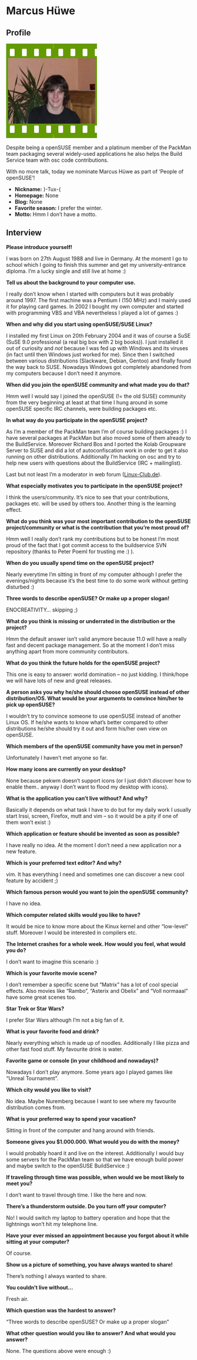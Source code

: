 # Marcus Hüwe

## Profile

![Marcus Hüwe](images/marcus_huwe.jpg)

Despite being a openSUSE member and a platinum member of the PackMan team packaging several widely-used applications he also helps the Build Service team with osc code contributions.

With no more talk, today we nominate Marcus Hüwe as part of ‘People of openSUSE’!

* **Nickname:** }-Tux-{
* **Homepage:** None
* **Blog:** None
* **Favorite season:** I prefer the winter.
* **Motto:** Hmm I don’t have a motto.

## Interview

**Please introduce yourself!**

I was born on 27th August 1988 and live in Germany. At the moment I go to school which I going to finish this summer and get my university-entrance diploma.
I’m a lucky single and still live at home :)


**Tell us about the background to your computer use.**

I really don’t know when I started with computers but it was probably around 1997. The first machine was a Pentium I (150 MHz) and I mainly used it for playing card games. In 2002 I bought my own computer and started with programming VBS and VBA nevertheless I played a lot of games :)


**When and why did you start using openSUSE/SUSE Linux?**

I installed my first Linux on 20th February 2004 and it was of course a SuSE (SuSE 9.0 professional (a real big box with 2 big books)). I just installed it out of curiosity and _not_ because I was fed up with Windows and its viruses (in fact until then Windows just worked for me). Since then I switched between various distributions (Slackware, Debian, Gentoo) and finally found the way back to SUSE. Nowadays Windows got completely abandoned from my computers because I don’t need it anymore.


**When did you join the openSUSE community and what made you do that?**

Hmm well I would say I joined the openSUSE (!= the old SUSE) community from the very beginning at least at that time I hung around in some openSUSE specific IRC channels, were building packages etc.


**In what way do you participate in the openSUSE project?**

As I’m a member of the PackMan team I’m of course building packages :)
I have several packages at PackMan but also moved some of them already to the BuildService. Moreover Richard Bos and I ported the Kolab Groupware Server to SUSE and did a lot of autoconfiscation work in order to get it also running on other distributions.
Additionally I’m hacking on osc and try to help new users with questions about the BuildService (IRC + mailinglist).

Last but not least I’m a moderator in web forum ([Linux-Club.de](http://www.linux-club.de)).


**What especially motivates you to participate in the openSUSE project?**

I think the users/community. It’s nice to see that your contributions, packages etc. will be used by others too. Another thing is the learning effect.


**What do you think was your most important contribution to the openSUSE project/community or what is the contribution that you’re most proud of?**

Hmm well I really don’t rank my contributions but to be honest I’m most proud of the fact that I got commit access to the buildservice SVN repository (thanks to Peter Poeml for trusting me :) ).


**When do you usually spend time on the openSUSE project?**

Nearly everytime I’m sitting in front of my computer although I prefer the evenings/nights because it’s the best time to do some work without getting disturbed :)


**Three words to describe openSUSE? Or make up a proper slogan!**

ENOCREATIVITY… skipping ;)


**What do you think is missing or underrated in the distribution or the project?**

Hmm the default answer isn’t valid anymore because 11.0 will have a really fast and decent package management. So at the moment I don’t miss anything apart from more community contributors.


**What do you think the future holds for the openSUSE project?**

This one is easy to answer: world domination – no just kidding. I think/hope we will have lots of new and great releases.


**A person asks you why he/she should choose openSUSE instead of other distribution/OS. What would be your arguments to convince him/her to pick up openSUSE?**

I wouldn’t try to convince someone to use openSUSE instead of another Linux OS.
If he/she wants to know what’s better compared to other distributions he/she should try it out and form his/her own view on openSUSE.


**Which members of the openSUSE community have you met in person?**

Unfortunately I haven’t met anyone so far.


**How many icons are currently on your desktop?**

None because pekwm doesn’t support icons (or I just didn’t discover how to enable them.. anyway I don’t want to flood my desktop with icons).


**What is the application you can’t live without? And why?**

Basically it depends on what task I have to do but for my daily work I usually start Irssi, screen, Firefox, mutt and vim – so it would be a pity if one of them won’t exist :)


**Which application or feature should be invented as soon as possible?**

I have really no idea. At the moment I don’t need a new application nor a new feature.


**Which is your preferred text editor? And why?**

vim. It has everything I need and sometimes one can discover a new cool feature by accident ;)


**Which famous person would you want to join the openSUSE community?**

I have no idea.


**Which computer related skills would you like to have?**

It would be nice to know more about the Kinux kernel and other “low-level” stuff. Moreover I would be interested in compilers etc.


**The Internet crashes for a whole week. How would you feel, what would you do?**

I don’t want to imagine this scenario :)


**Which is your favorite movie scene?**

I don’t remember a specific scene but “Matrix” has a lot of cool special effects. Also movies like “Rambo”, “Asterix and Obelix” and “Voll normaaal” have some great scenes too.


**Star Trek or Star Wars?**

I prefer Star Wars although I’m not a big fan of it.


**What is your favorite food and drink?**

Nearly everything which is made up of noodles. Additionally I like pizza and other fast food stuff. My favourite drink is water.


**Favorite game or console (in your childhood and nowadays)?**

Nowadays I don’t play anymore. Some years ago I played games like “Unreal Tournament”.


**Which city would you like to visit?**

No idea. Maybe Nuremberg because I want to see where my favourite distribution comes from.


**What is your preferred way to spend your vacation?**

Sitting in front of the computer and hang around with friends.


**Someone gives you $1.000.000. What would you do with the money?**

I would probably hoard it and live on the interest. Additionally I would buy some servers for the PackMan team so that we have enough build power and maybe switch to the openSUSE BuildService :)


**If traveling through time was possible, when would we be most likely to meet you?**

I don’t want to travel through time. I like the here and now.


**There’s a thunderstorm outside. Do you turn off your computer?**

No! I would switch my laptop to battery operation and hope that the lightnings won’t hit my telephone line.


**Have your ever missed an appointment because you forgot about it while sitting at your computer?**

Of course.


**Show us a picture of something, you have always wanted to share!**

There’s nothing I always wanted to share.


**You couldn’t live without…**

Fresh air.


**Which question was the hardest to answer?**

“Three words to describe openSUSE? Or make up a proper slogan”


**What other question would you like to answer? And what would you answer?**

None. The questions above were enough :)
